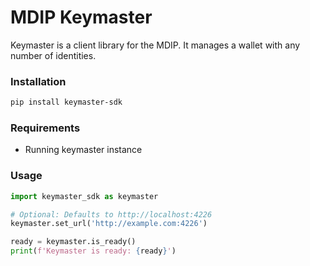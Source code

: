# MDIP Keymaster

Keymaster is a client library for the MDIP.
It manages a wallet with any number of identities.

### Installation

```bash
pip install keymaster-sdk
```

### Requirements

- Running keymaster instance

### Usage

```python
import keymaster_sdk as keymaster

# Optional: Defaults to http://localhost:4226
keymaster.set_url('http://example.com:4226')

ready = keymaster.is_ready()
print(f'Keymaster is ready: {ready}')
```
